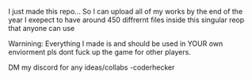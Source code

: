 I just made this repo... So I can upload all of my works by the end of the year I exepect to have around 450 diffrernt files inside this singular reop that anyone can use 


Warnining: Everything I made is and should be used in YOUR own enviorment pls dont fuck up the game for other players.



DM my discord for any ideas/collabs -coderhecker
